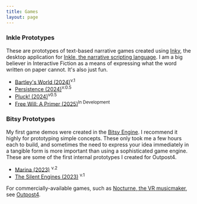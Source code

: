 ```yaml
---
title: Games
layout: page
---
```


### Inkle Prototypes
These are prototypes of text-based narrative games created using [Inky](), the desktop application for [Inkle, the narrative scripting language](). I am a big believer in Interactive Fiction as a means of expressing what the word written on paper cannot. It's also just fun.

- [Bartley's World (2024)](/Bartley/index.html)<sup>v.1<sup>
- [Persistence (2024)](/se/index.html)<sup>v.0.5</sup>
- [Pluck! (2024)](/Pluck/index.html)<sup>v0.5</sup>
- [Free Will: A Primer (2025)](#)<sup>In Development</sup>


### Bitsy Prototypes
My first game demos were created in the [Bitsy Engine](https://bitsy.org/). I recommend it highly for prototyping simple concepts. These only took me a few hours each to build, and sometimes the need to express your idea immediately in a tangible form is more important than using a sophisticated game engine. These are some of the first internal prototypes I created for Outpost4.

- [Marina (2023)](/mars.html) <sup>v.2</sup>
- [The Silent Engines (2023)](/silent.html) <sup>v.1</sup>


For commercially-available games, such as [Nocturne, the VR musicmaker](https://www.outpost4.net/page-05), see [Outpost4](http://www.outpost4.net).
